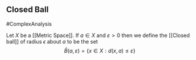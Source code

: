 ## Closed Ball
#ComplexAnalysis 

Let $X$ be a [[Metric Space]]. If $a \in X$ and $\varepsilon>0$ then we  define the [[Closed ball]] of radius $\epsilon$ about $a$ to be the set
$$
\bar{B}(a, \varepsilon)=\{x \in X: d(x, a) \leqslant \varepsilon\}
$$